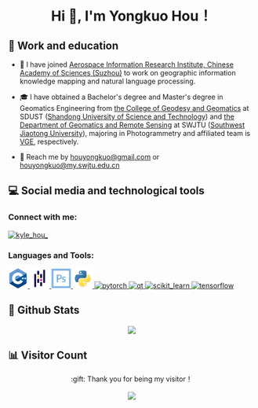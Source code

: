 <h1 align="center">Hi 👋, I'm Yongkuo Hou！</h1>

## :school: Work and education

- 🌱 I have joined [Aerospace Information Research Institute, Chinese Academy of Sciences (Suzhou)](http://www.aircas.cas.cn/) to work on geographic information knowledge mapping and natural language processing.

- :mortar_board: I have obtained a Bachelor's degree and Master's degree in Geomatics Engineering from [the College of Geodesy and Geomatics](https://gc.sdust.edu.cn/) at SDUST ([Shandong University of Science and Technology](http://www.sdust.edu.cn/)) and [the Department of Geomatics and Remote Sensing](https://gsee.swjtu.edu.cn/) at SWJTU ([Southwest Jiaotong University](https://www.swjtu.edu.cn/)), majoring in Photogrammetry and affiliated team is [VGE](https://vrlab.org.cn/), respectively.

- :e-mail: Reach me by houyongkuo@gmail.com or houyongkuo@my.swjtu.edu.cn

## :computer: Social media and technological tools

<h3 align="left">Connect with me:</h3>
<p align="left">
<a href="https://instagram.com/kyle_hou_" target="blank"><img align="center" src="https://raw.githubusercontent.com/rahuldkjain/github-profile-readme-generator/master/src/images/icons/Social/instagram.svg" alt="kyle_hou_" height="30" width="40" /></a>
</p>

<h3 align="left">Languages and Tools:</h3>
<p align="left"> <a href="https://www.w3schools.com/cpp/" target="_blank" rel="noreferrer"> <img src="https://raw.githubusercontent.com/devicons/devicon/master/icons/cplusplus/cplusplus-original.svg" alt="cplusplus" width="40" height="40"/> </a> <a href="https://pandas.pydata.org/" target="_blank" rel="noreferrer"> <img src="https://raw.githubusercontent.com/devicons/devicon/2ae2a900d2f041da66e950e4d48052658d850630/icons/pandas/pandas-original.svg" alt="pandas" width="40" height="40"/> </a> <a href="https://www.photoshop.com/en" target="_blank" rel="noreferrer"> <img src="https://raw.githubusercontent.com/devicons/devicon/master/icons/photoshop/photoshop-line.svg" alt="photoshop" width="40" height="40"/> </a> <a href="https://www.python.org" target="_blank" rel="noreferrer"> <img src="https://raw.githubusercontent.com/devicons/devicon/master/icons/python/python-original.svg" alt="python" width="40" height="40"/> </a> <a href="https://pytorch.org/" target="_blank" rel="noreferrer"> <img src="https://www.vectorlogo.zone/logos/pytorch/pytorch-icon.svg" alt="pytorch" width="40" height="40"/> </a> <a href="https://www.qt.io/" target="_blank" rel="noreferrer"> <img src="https://upload.wikimedia.org/wikipedia/commons/0/0b/Qt_logo_2016.svg" alt="qt" width="40" height="40"/> </a> <a href="https://scikit-learn.org/" target="_blank" rel="noreferrer"> <img src="https://upload.wikimedia.org/wikipedia/commons/0/05/Scikit_learn_logo_small.svg" alt="scikit_learn" width="40" height="40"/> </a> <a href="https://www.tensorflow.org" target="_blank" rel="noreferrer"> <img src="https://www.vectorlogo.zone/logos/tensorflow/tensorflow-icon.svg" alt="tensorflow" width="40" height="40"/> </a> </p>

## :star2: Github Stats
<p align="center">
<a href="https://fxxkpython.com">
  <img align="center"src="https://github-readme-stats.vercel.app/api?username=HOUYONGKUO&wistbeanhide=contribs"/>
</a>
</p>

## :bar_chart: Visitor Count
<p align="center"> 
  :gift: Thank you for being my visitor！<br>
  <br>
  <img src="https://profile-counter.glitch.me/HOUYONGKUO/count.svg" />
</p>
